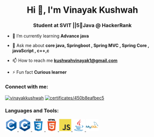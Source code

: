 
<h1 align="center">Hi 👋, I'm Vinayak Kushwah</h1>
<h3 align="center">Student at SVIT ||5🌟Java @ HackerRank</h3>

- 🌱 I’m currently learning **Advance java**

- 💬 Ask me about **core java, Springboot , Spring MVC , Spring Core , javaScript , c++,c**

- 📫 How to reach me **kushwahvinayak1@gmail.com**

- ⚡ Fun fact **Curious learner**

<h3 align="left">Connect with me:</h3>
<p align="left">
<a href="https://linkedin.com/in/vinayakkushwah" target="blank"><img align="center" src="https://raw.githubusercontent.com/rahuldkjain/github-profile-readme-generator/master/src/images/icons/Social/linked-in-alt.svg" alt="vinayakkushwah" height="30" width="40" /></a>
<a href="https://www.hackerrank.com/certificates/450b8eafbec5" target="blank"><img align="center" src="https://raw.githubusercontent.com/rahuldkjain/github-profile-readme-generator/master/src/images/icons/Social/hackerrank.svg" alt="certificates/450b8eafbec5" height="30" width="40" /></a>
</p>

<h3 align="left">Languages and Tools:</h3>
<p align="left"> <a href="https://www.cprogramming.com/" target="_blank" rel="noreferrer"> <img src="https://raw.githubusercontent.com/devicons/devicon/master/icons/c/c-original.svg" alt="c" width="40" height="40"/> </a> <a href="https://www.w3schools.com/cpp/" target="_blank" rel="noreferrer"> <img src="https://raw.githubusercontent.com/devicons/devicon/master/icons/cplusplus/cplusplus-original.svg" alt="cplusplus" width="40" height="40"/> </a> <a href="https://www.w3schools.com/css/" target="_blank" rel="noreferrer"> <img src="https://raw.githubusercontent.com/devicons/devicon/master/icons/css3/css3-original-wordmark.svg" alt="css3" width="40" height="40"/> </a> <a href="https://www.w3.org/html/" target="_blank" rel="noreferrer"> <img src="https://raw.githubusercontent.com/devicons/devicon/master/icons/html5/html5-original-wordmark.svg" alt="html5" width="40" height="40"/> </a> </a> <a href="https://www.javaScript.com" target="_blank" rel="noreferrer"> <img src="https://raw.githubusercontent.com/devicons/devicon/master/icons/javascript/javascript-original.svg" alt="javaScript" width="40" height="40"/> </a> <a href="https://www.java.com" target="_blank" rel="noreferrer"> <img src="https://raw.githubusercontent.com/devicons/devicon/master/icons/java/java-original.svg" alt="java" width="40" height="40"/> </a> <a href="https://www.mysql.com/" target="_blank" rel="noreferrer"> <img src="https://raw.githubusercontent.com/devicons/devicon/master/icons/mysql/mysql-original-wordmark.svg" alt="mysql" width="40" height="40"/> </a> <a href="https://www.php.net" target="_blank" rel="noreferrer"> </a> </p>

